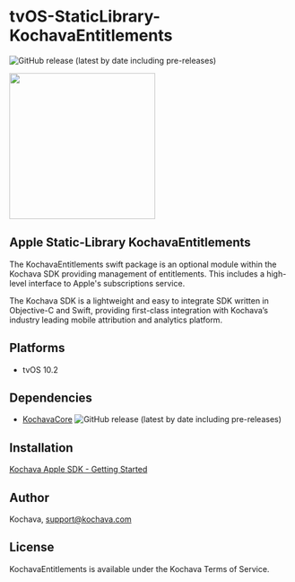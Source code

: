 # tvOS-StaticLibrary-KochavaEntitlements

![GitHub release (latest by date including pre-releases)](https://img.shields.io/github/v/release/kochava/tvOS-StaticLibrary-KochavaEntitlements?include_prereleases)

<img src="https://storage.googleapis.com/kochava-web/2016/07/Kochava-horizontal-black-800x154.png" width="260" />

## Apple Static-Library KochavaEntitlements

The KochavaEntitlements swift package is an optional module within the Kochava SDK providing management of entitlements.  This includes a high-level interface to Apple's subscriptions service.

The Kochava SDK is a lightweight and easy to integrate SDK written in Objective-C and Swift, providing first-class integration with Kochava’s industry leading mobile attribution and analytics platform.

## Platforms

* tvOS 10.2

## Dependencies

* [KochavaCore](https://github.com/Kochava/tvOS-StaticLibrary-KochavaCore) 
![GitHub release (latest by date including pre-releases)](https://img.shields.io/github/v/release/kochava/tvOS-StaticLibrary-KochavaCore?include_prereleases)

## Installation

[Kochava Apple SDK - Getting Started](https://support.kochava.com/sdk-integration/sdk-kochavatracker-ios)

## Author

Kochava, support@kochava.com

## License

KochavaEntitlements is available under the Kochava Terms of Service.
